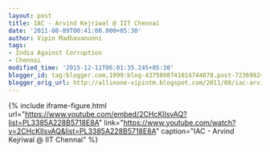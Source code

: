 ```yaml
---
layout: post
title: IAC - Arvind Kejriwal @ IIT Chennai
date: '2011-08-09T00:41:00.000+05:30'
author: Vipin Madhavanunni
tags:
- India Against Corruption
- Chennai
modified_time: '2015-12-11T06:01:35.245+05:30'
blogger_id: tag:blogger.com,1999:blog-4375898741014744078.post-7236992415737238356
blogger_orig_url: http://allinone-vipintm.blogspot.com/2011/08/iac-arvind-kejriwal-iit-chennai.html
---
```


{% include iframe-figure.html url="https://www.youtube.com/embed/2CHcKlIsvAQ?list=PL3385A228B5718E8A" link="https://www.youtube.com/watch?v=2CHcKlIsvAQ&list=PL3385A228B5718E8A" caption="IAC - Arvind Kejriwal @ IIT Chennai" %}
